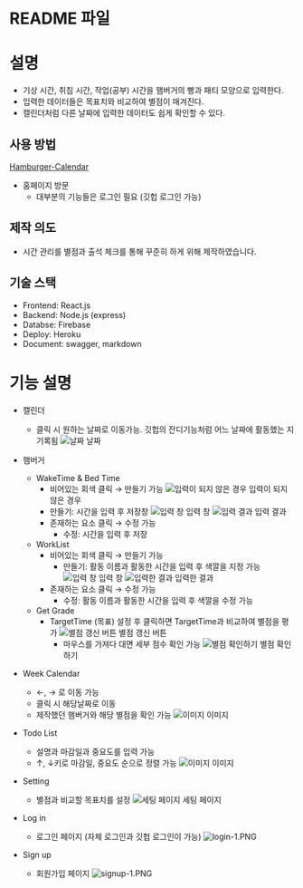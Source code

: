 # README 파일

# 설명

- 기상 시간, 취침 시간, 작업(공부) 시간을 햄버거의 빵과 패티 모양으로 입력한다.
- 입력한 데이터들은 목표치와 비교하여 별점이 매겨진다.
- 캘린더처럼 다른 날짜에 입력한 데이터도 쉽게 확인할 수 있다.

## 사용 방법

[Hamburger-Calendar](https://hamburger-calendar.herokuapp.com/)

- 홈페이지 방문
  - 대부분의 기능들은 로그인 필요 (깃헙 로그인 가능)

## 제작 의도

- 시간 관리를 별점과 출석 체크를 통해 꾸준히 하게 위해 제작하였습니다.

## 기술 스택

- Frontend: React.js
- Backend: Node.js (express)
- Databse: Firebase
- Deploy: Heroku
- Document: swagger, markdown

# 기능 설명

- 캘린더
  - 클릭 시 원하는 날짜로 이동가능. 깃헙의 잔디기능처럼 어느 날짜에 활동했는 지 기록됨
    ![날짜](document/calendar-1.png)
    날짜
- 햄버거
  - WakeTime & Bed Time
    - 비어있는 회색 클릭 → 만들기 가능
      ![입력이 되지 않은 경우](document/bedtime-1.png)
      입력이 되지 않은 경우
    - 만들기: 시간을 입력 후 저장창
      ![입력 창](document/waketime-1.png)
      입력 창
      ![입력 결과](document/waketime-2.png)
      입력 결과
    - 존재하는 요소 클릭 → 수정 가능
      - 수정: 시간을 입력 후 저장
  - WorkList
    - 비어있는 회색 클릭 → 만들기 가능
      - 만들기: 활동 이름과 활동한 시간을 입력 후 색깔을 지정 가능
        ![입력 창](document/work-1.png)
        입력 창
        ![입력한 결과](document/work-2.png)
        입력한 결과
    - 존재하는 요소 클릭 → 수정 가능
      - 수정: 활동 이름과 활동한 시간을 입력 후 색깔을 수정 가능
  - Get Grade
    - TargetTime (목표) 설정 후 클릭하면 TargetTime과 비교하여 별점을 평가
      ![별점 갱신 버튼](document/grade-1.png)
      별점 갱신 버튼
      - 마우스를 가져다 대면 세부 점수 확인 가능
        ![별점 확인하기](document/grade-2.png)
        별점 확인하기
- Week Calendar
  - ←, → 로 이동 가능
  - 클릭 시 해당날짜로 이동
  - 제작했던 햄버거와 해당 별점을 확인 가능
    ![이미지](document/week-1.png)
    이미지
- Todo List
  - 설명과 마감일과 중요도를 입력 가능
  - ↑, ↓키로 마감일, 중요도 순으로 정렬 가능
    ![이미지](document/todo-1.png)
    이미지
- Setting

  - 별점과 비교할 목표치를 설정
    ![세팅 페이지](document/setting-1.png)
    세팅 페이지

- Log in
  - 로그인 페이지 (자체 로그인과 깃헙 로그인이 가능)
    ![login-1.PNG](document/login-1.png)
- Sign up
  - 회원가입 페이지
    ![signup-1.PNG](document/signup-1.png)
